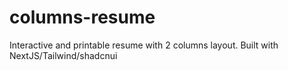 # columns-resume
Interactive and printable resume with 2 columns layout. Built with NextJS/Tailwind/shadcnui
